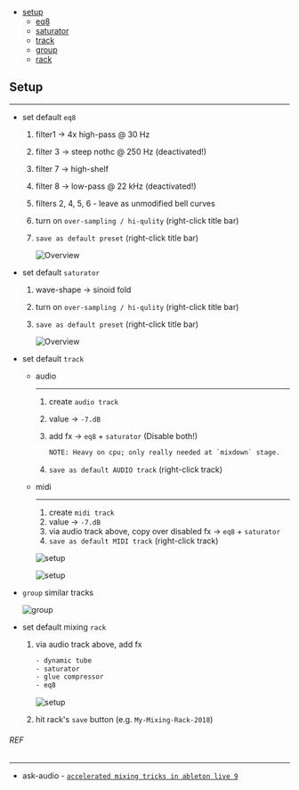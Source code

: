* [setup](#setup)
	* [eq8](#eq8)
	* [saturator](#saturator)
	* [track](#track)
	* [group](#group)
	* [rack](#rack)

## Setup <a name="setup"></a>

---

* set default `eq8` <a name="eq8"></a>

	1. filter1 -> 4x high-pass @ 30 Hz
	2. filter 3 -> steep nothc @ 250 Hz (deactivated!)
	3. filter 7 -> high-shelf
	4. filter 8 -> low-pass @ 22 kHz (deactivated!)
	5. filters 2, 4, 5, 6 - leave as unmodified bell curves
	6. turn on `over-sampling / hi-qulity` (right-click title bar)
	7. `save as default preset` (right-click title bar)

		![Overview](_asset/img/03.png)

* set default `saturator` <a name="saturator"></a>

	1. wave-shape -> sinoid fold
	2. turn on `over-sampling / hi-qulity` (right-click title bar)
	3. `save as default preset` (right-click title bar)

		![Overview](_asset/img/05.png)

* set default `track` <a name="track"></a>

	* audio

		---

		1. create `audio track`
		2.  value -> `-7.dB`
		3. add fx -> `eq8` + `saturator` (Disable both!)

			```txt
			NOTE: Heavy on cpu; only really needed at `mixdown` stage.
			```

		4.  `save as default AUDIO track` (right-click track)

	* midi

		---

		1. create `midi track`
		2. value -> `-7.dB`
		3. via audio track above, copy over disabled fx -> `eq8` + `saturator`
		4.  `save as default MIDI track` (right-click track)		

		![setup](_asset/img/11.png)

		![setup](_asset/img/07.png)

* `group` similar tracks <a name="group"></a>

	![group](_asset/img/08.png)

* set default mixing `rack` <a name="rack"></a>

	1. via audio track above, add fx

		```txt
		- dynamic tube
		- saturator
		- glue compressor
		- eq8
		```

		![setup](_asset/img/12.png)

	2.  hit rack's `save` button (e.g. `My-Mixing-Rack-2018`)

###### REF

---

* ask-audio - [`accelerated mixing tricks in ableton live 9`](https://ask.audio/articles/accelerated-mixing-tricks-in-ableton-live-9)